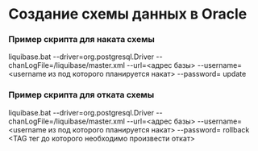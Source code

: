 # Создание схемы данных в Oracle

### Пример скрипта для наката схемы
liquibase.bat --driver=org.postgresql.Driver --chanLogFile=/liquibase/master.xml --url=<адрес базы> --username=<username из под которого планируется накат> --password=<password> update


### Пример скрипта для отката схемы
liquibase.bat --driver=org.postgresql.Driver --chanLogFile=/liquibase/master.xml --url=<адрес базы> --username=<username из под которого планируется накат> --password=<password> rollback <TAG тег до которого необходимо произвести откат>

